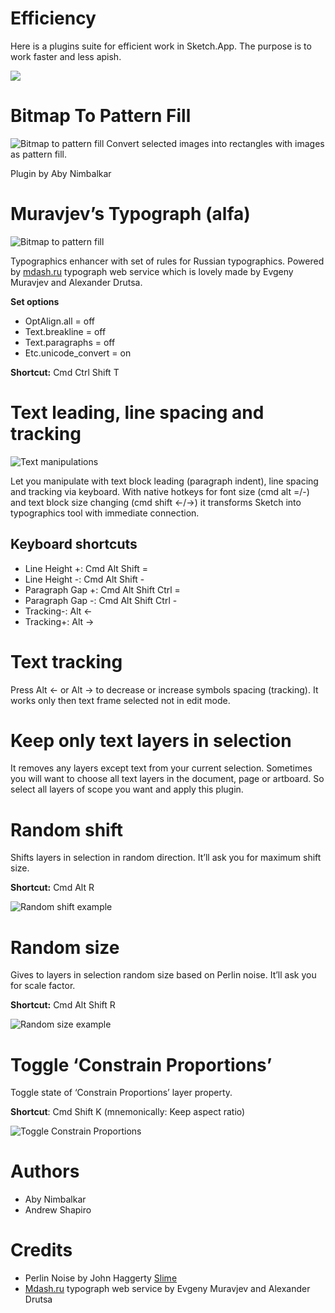 
Efficiency
==========
Here is a plugins suite for efficient work in Sketch.App. The purpose is to work faster and less apish.

![](https://raw.githubusercontent.com/x-raizor/Efficiency/master/demo/efficiency-logo.png)


# Bitmap To Pattern Fill
![Bitmap to pattern fill](https://raw.githubusercontent.com/x-raizor/Efficiency/master/demo/bitmap-to-fill.gif)
Convert selected images into rectangles with images as pattern fill.

Plugin by Aby Nimbalkar


# Muravjev’s Typograph (alfa)
![Bitmap to pattern fill](https://raw.githubusercontent.com/x-raizor/Efficiency/master/demo/typograph.gif)

Typographics enhancer with set of rules for Russian typographics. Powered by [mdash.ru](http://mdash.ru) typograph web service which is lovely made by Evgeny Muravjev and Alexander Drutsa.

**Set options**
* OptAlign.all = off
* Text.breakline = off
* Text.paragraphs = off
* Etc.unicode_convert = on
 
**Shortcut:** Cmd Ctrl Shift T


# Text leading, line spacing and tracking
![Text manipulations](https://raw.githubusercontent.com/x-raizor/Efficiency/master/demo/text_manipulation.gif)

Let you manipulate with text block leading (paragraph indent), line spacing and tracking via keyboard. With native hotkeys for font size (cmd alt =/-) and text block size changing (cmd shift ←/→) it transforms Sketch into typographics tool with immediate connection.

## Keyboard shortcuts
* Line Height +: Cmd Alt Shift =
* Line Height -: Cmd Alt Shift -
* Paragraph Gap +: Cmd Alt Shift Ctrl =
* Paragraph Gap -: Cmd Alt Shift Ctrl -
* Tracking-: Alt ← 
* Tracking+: Alt →

# Text tracking
Press Alt ← or Alt → to decrease or increase symbols spacing (tracking). It works only then text frame selected not in edit mode.


# Keep only text layers in selection
It removes any layers except text from your current selection. Sometimes you will want to choose all text layers in the document, page or artboard. So select all layers of scope you want and apply this plugin.


# Random shift
Shifts layers in selection in random direction. It’ll ask you for maximum shift size.

**Shortcut:** Cmd Alt R

![Random shift example](https://raw.githubusercontent.com/x-raizor/Efficiency/master/demo/random_shift.gif)


# Random size
Gives to layers in selection random size based on Perlin noise. It’ll ask you for scale factor.

**Shortcut:** Cmd Alt Shift R

![Random size example](https://raw.githubusercontent.com/x-raizor/Efficiency/master/demo/random_size.gif)


# Toggle ‘Constrain Proportions’
Toggle state of ‘Constrain Proportions’ layer property. 

**Shortcut**: Cmd Shift K (mnemonically: Keep aspect ratio)

![Toggle Constrain Proportions](https://raw.githubusercontent.com/x-raizor/Efficiency/master/demo/toggle-constrain-proportions.gif)



# Authors
* Aby Nimbalkar
* Andrew Shapiro


# Credits
* Perlin Noise by John Haggerty [Slime](http://www.slimeland.com)
* [Mdash.ru](http://mdash.ru) typograph web service by Evgeny Muravjev and Alexander Drutsa